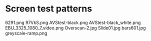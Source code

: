 # Screen test patterns

6291.png
97VkS.png
AVStest-black.png
AVStest-black_white.png
EBU_3325_1080_7_video.png
Overscan-2.jpg
Slide01.jpg
bars601.jpg
greyscale-ramp.png

